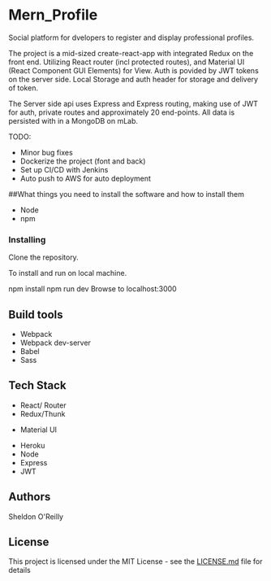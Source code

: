 # Mern_Profile

Social platform for dvelopers to register and display professional profiles.  

The project is a mid-sized create-react-app with integrated Redux on the front end.  Utilizing React router (incl protected routes), and Material UI (React Component GUI Elements) for View.    Auth is povided by JWT tokens on the server side.  Local Storage and auth header for storage and delivery of token. 

The Server side api uses Express and Express routing, making use of JWT for auth, private routes and approximately 20 end-points.  All data is persisted with in a MongoDB on mLab.  

TODO: 

- Minor bug fixes
- Dockerize the project (font and back)
- Set up CI/CD with Jenkins
- Auto push to AWS for auto deployment


##What things you need to install the software and how to install them

* Node
* npm

### Installing


Clone the repository.

To install and run on local machine.

npm install
npm run dev
Browse to localhost:3000

## Build tools
* Webpack
* Webpack dev-server
* Babel
* Sass
  
  
## Tech Stack
* React/ Router
* Redux/Thunk
- Material UI
* Heroku
* Node
* Express
* JWT




## Authors
Sheldon O'Reilly
## License

This project is licensed under the MIT License - see the [LICENSE.md](LICENSE.md) file for details



